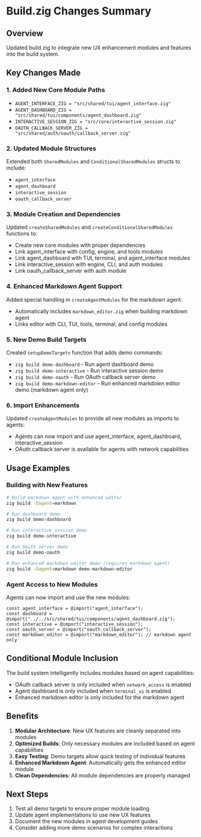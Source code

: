 # Build.zig Changes Summary

## Overview
Updated build.zig to integrate new UX enhancement modules and features into the build system.

## Key Changes Made

### 1. Added New Core Module Paths
- `AGENT_INTERFACE_ZIG = "src/shared/tui/agent_interface.zig"`
- `AGENT_DASHBOARD_ZIG = "src/shared/tui/components/agent_dashboard.zig"`
- `INTERACTIVE_SESSION_ZIG = "src/core/interactive_session.zig"`
- `OAUTH_CALLBACK_SERVER_ZIG = "src/shared/auth/oauth/callback_server.zig"`

### 2. Updated Module Structures
Extended both `SharedModules` and `ConditionalSharedModules` structs to include:
- `agent_interface`
- `agent_dashboard`
- `interactive_session`
- `oauth_callback_server`

### 3. Module Creation and Dependencies
Updated `createSharedModules` and `createConditionalSharedModules` functions to:
- Create new core modules with proper dependencies
- Link agent_interface with config, engine, and tools modules
- Link agent_dashboard with TUI, terminal, and agent_interface modules
- Link interactive_session with engine, CLI, and auth modules
- Link oauth_callback_server with auth module

### 4. Enhanced Markdown Agent Support
Added special handling in `createAgentModules` for the markdown agent:
- Automatically includes `markdown_editor.zig` when building markdown agent
- Links editor with CLI, TUI, tools, terminal, and config modules

### 5. New Demo Build Targets
Created `setupDemoTargets` function that adds demo commands:
- `zig build demo-dashboard` - Run agent dashboard demo
- `zig build demo-interactive` - Run interactive session demo
- `zig build demo-oauth` - Run OAuth callback server demo
- `zig build demo-markdown-editor` - Run enhanced markdown editor demo (markdown agent only)

### 6. Import Enhancements
Updated `createAgentModules` to provide all new modules as imports to agents:
- Agents can now import and use agent_interface, agent_dashboard, interactive_session
- OAuth callback server is available for agents with network capabilities

## Usage Examples

### Building with New Features
```bash
# Build markdown agent with enhanced editor
zig build -Dagent=markdown

# Run dashboard demo
zig build demo-dashboard

# Run interactive session demo
zig build demo-interactive

# Run OAuth server demo
zig build demo-oauth

# Run enhanced markdown editor demo (requires markdown agent)
zig build -Dagent=markdown demo-markdown-editor
```

### Agent Access to New Modules
Agents can now import and use the new modules:
```zig
const agent_interface = @import("agent_interface");
const dashboard = @import("../../src/shared/tui/components/agent_dashboard.zig");
const interactive = @import("interactive_session");
const oauth_server = @import("oauth_callback_server");
const markdown_editor = @import("markdown_editor"); // markdown agent only
```

## Conditional Module Inclusion
The build system intelligently includes modules based on agent capabilities:
- OAuth callback server is only included when `network_access` is enabled
- Agent dashboard is only included when `terminal_ui` is enabled
- Enhanced markdown editor is only included for the markdown agent

## Benefits
1. **Modular Architecture**: New UX features are cleanly separated into modules
2. **Optimized Builds**: Only necessary modules are included based on agent capabilities
3. **Easy Testing**: Demo targets allow quick testing of individual features
4. **Enhanced Markdown Agent**: Automatically gets the enhanced editor module
5. **Clean Dependencies**: All module dependencies are properly managed

## Next Steps
1. Test all demo targets to ensure proper module loading
2. Update agent implementations to use new UX features
3. Document the new modules in agent development guides
4. Consider adding more demo scenarios for complex interactions